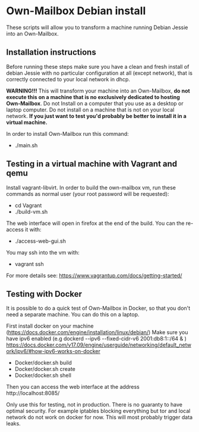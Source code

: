 Own-Mailbox Debian install
=========
These scripts will allow you to transform a machine running Debian Jessie into an Own-Mailbox.

Installation instructions
----
Before running these steps make sure you have a clean and fresh install of debian Jessie with no particular configuration at all (except network), that is correctly connected to your local network in dhcp.

**WARNING!!!** This will transform your machine into an Own-Mailbox, **do not execute this on a machine that is no exclusively dedicated to hosting Own-Mailbox**. Do not Install on a computer that you use as a desktop or laptop computer. Do not install on a machine that is not on your local network. **If you just want to test you'd probably be better to install it in a virtual machine.**

In order to install Own-Mailbox run this command:

+ ./main.sh

Testing in a virtual machine with Vagrant and qemu
----
Install vagrant-libvirt. In order to build the own-mailbox vm, run these commands as normal user (your root password will be requested):

+ cd Vagrant
+ ./build-vm.sh

The web interface will open in firefox at the end of the build. You can the re-access it with:

+ ./access-web-gui.sh

You may ssh into the vm with:

+ vagrant ssh

For more details see: https://www.vagrantup.com/docs/getting-started/

Testing with Docker 
-----
It is possible to do a quick test of Own-Mailbox in Docker, so that you don't need a separate machine. You can do this on a laptop.

First install docker on your machine (https://docs.docker.com/engine/installation/linux/debian/)
Make sure you have ipv6 enabled (e.g  dockerd --ipv6 --fixed-cidr-v6 2001:db8:1::/64 & ) https://docs.docker.com/v17.09/engine/userguide/networking/default_network/ipv6/#how-ipv6-works-on-docker

+ Docker/docker.sh build
+ Docker/docker.sh create
+ Docker/docker.sh shell

Then you can access the web interface at the address http://localhost:8085/

Only use this for testing, not in production. There is no guaranty to have optimal security.
For example iptables blocking everything but tor and local network do not work on docker for now.
This will most probably trigger data leaks.


